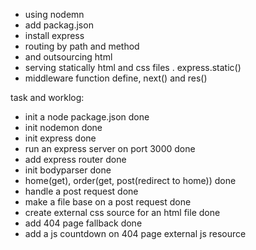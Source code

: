 - using nodemn
- add packag.json
- install express 
- routing by path and method
- and outsourcing html
- serving statically html and css files . express.static()
- middleware function define, next() and res()




task and worklog:
- init a node package.json                                      done
- init nodemon                                                  done 
- init express                                                  done
- run an express server on port 3000                            done
- add express router                                            done
- init bodyparser                                               done
- home(get), order(get, post(redirect to home))                 done
- handle a post request                                         done
- make a file base on a post request                            done
- create external css source for an html file                   done
- add 404 page fallback                                         done
- add a js countdown on 404 page external js resource           